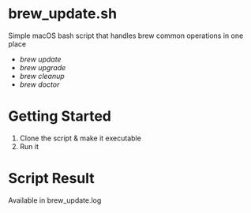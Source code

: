 # brew_update.sh
Simple macOS bash script that handles brew common operations in one place
- *brew update*
- *brew upgrade*
- *brew cleanup*
- *brew doctor*
# Getting Started
1. Clone the script & make it executable
2. Run it
# Script Result 
Available in brew_update.log
